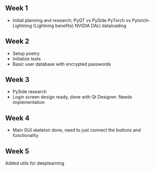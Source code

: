## Week 1
- Initial planning and research;
      PyQT vs PySide
      PyTorch vs Pytorch-Lightning (Lightning benefits)
      NVIDIA DALI dataloading

## Week 2
- Setup poetry
- Initialize tests
- Basic user database with encrypted passwords

## Week 3
- PySide research
- Login screen design ready, done with Qt Designer. Needs implementation

## Week 4
- Main GUI skeleton done, need to just connect the buttons and functionality

## Week 5
  Added utils for deeplearning
